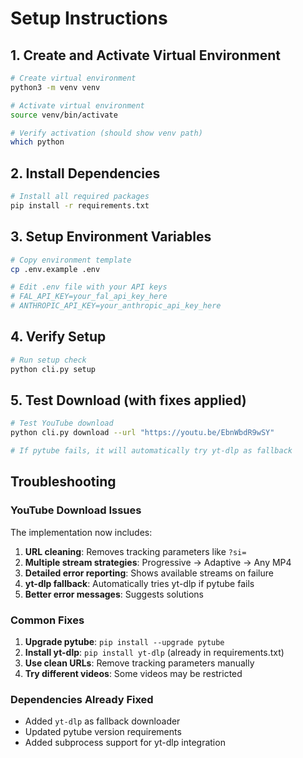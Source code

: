 # Setup Instructions

## 1. Create and Activate Virtual Environment

```bash
# Create virtual environment
python3 -m venv venv

# Activate virtual environment
source venv/bin/activate

# Verify activation (should show venv path)
which python
```

## 2. Install Dependencies

```bash
# Install all required packages
pip install -r requirements.txt
```

## 3. Setup Environment Variables

```bash
# Copy environment template
cp .env.example .env

# Edit .env file with your API keys
# FAL_API_KEY=your_fal_api_key_here
# ANTHROPIC_API_KEY=your_anthropic_api_key_here
```

## 4. Verify Setup

```bash
# Run setup check
python cli.py setup
```

## 5. Test Download (with fixes applied)

```bash
# Test YouTube download
python cli.py download --url "https://youtu.be/EbnWbdR9wSY"

# If pytube fails, it will automatically try yt-dlp as fallback
```

## Troubleshooting

### YouTube Download Issues

The implementation now includes:

1. **URL cleaning**: Removes tracking parameters like `?si=`
2. **Multiple stream strategies**: Progressive → Adaptive → Any MP4
3. **Detailed error reporting**: Shows available streams on failure
4. **yt-dlp fallback**: Automatically tries yt-dlp if pytube fails
5. **Better error messages**: Suggests solutions

### Common Fixes

1. **Upgrade pytube**: `pip install --upgrade pytube`
2. **Install yt-dlp**: `pip install yt-dlp` (already in requirements.txt)
3. **Use clean URLs**: Remove tracking parameters manually
4. **Try different videos**: Some videos may be restricted

### Dependencies Already Fixed

- Added `yt-dlp` as fallback downloader
- Updated pytube version requirements
- Added subprocess support for yt-dlp integration